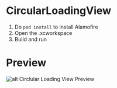 # CircularLoadingView

1. Do `pod install` to install Alamofire
2. Open the .xcworkspace
3. Build and run

# Preview

![alt Circlular Loading View Preview](https://im3.ezgif.com/tmp/ezgif-3-b5ce1fb8a5.gif)
